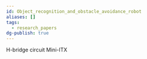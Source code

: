 ```yaml
---
id: Object_recognition_and_obstacle_avoidance_robot
aliases: []
tags:
  - research_papers
dg-publish: true
---
```

H-bridge circuit
Mini-ITX 

